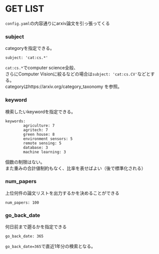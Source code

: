# GET LIST
`config.yaml`の内容通りにarxiv論文を引っ張ってくる

### subject
categoryを指定できる。<br>
```
subject: 'cat:cs.*'
```
`cat:cs.*`でcomputer science全般、<br>
さらにComputer Visionに絞るなどの場合は`subject: 'cat:cs.CV'`などとする。<br>
categoryはhttps://arxiv.org/category_taxonomy を参照。<br>

### keyword
検索したいkeywordを指定できる。<br>
```
keywords:
        agriculture: 7
        agritech: 7
        green house: 8
        environment sensors: 5
        remote sensing: 5
        database: 3
        machine learning: 3
```
個数の制限はない。<br>
また重みの合計値制約もなく、比率を表せばよい（後で標準化される）<br>


### num_papers
上位何件の論文リストを出力するかを決めることができる
```
num_papers: 100
```

### go_back_date
何日前まで遡るかを指定できる<br>
```
go_back_date: 365
```
`go_back_date=365`で直近1年分の検索となる。
